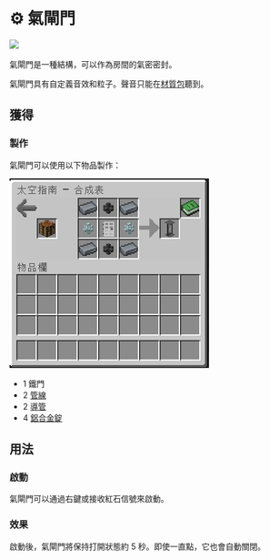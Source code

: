 # ⚙ 氣閘門

![](https://camo.githubusercontent.com/25b72d9bee8b69c42a9fbf59b15056c499445a3cef75d47da51e6db1b74b122b/68747470733a2f2f692e696d6775722e636f6d2f776537395949672e676966)

氣閘門是一種結構，可以作為房間的氣密密封。

氣閘門具有自定義音效和粒子。聲音只能在[材質包](../resource-pack.md)聽到。

## 獲得

### 製作

氣閘門可以使用以下物品製作：

![](<../.gitbook/assets/image (221) (1) (1) (1) (1).png>)

* 1 鐵門
* 2 [管線](Pipe.md)
* 2 [導管](Conduit.md)
* 4 [鋁合金錠](aluminium-alloy-ingot.md)

## 用法

### 啟動

氣閘門可以通過右鍵或接收紅石信號來啟動。

### 效果

啟動後，氣閘門將保持打開狀態約 5 秒。即使一直點，它也會自動關閉。
